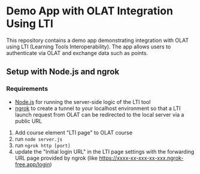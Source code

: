 # Demo App with OLAT Integration Using LTI

This repository contains a demo app demonstrating integration with OLAT using LTI (Learning Tools Interoperability). The app allows users to authenticate via OLAT and exchange data such as points.


## Setup with Node.js and ngrok
### Requirements
- [Node.js](https://nodejs.org/en/download) for running the server-side logic of the LTI tool
- [ngrok](https://ngrok.com/download) to create a tunnel to your localhost environment so that a LTI launch request from OLAT can be redirected to the local server via a public URL


1. Add course element "LTI page" to OLAT course
2. run ```node server.js```
3. run ```ngrok http [port]```
4. update the "Initial login URL" in the LTI page settings with the forwarding URL page provided by ngrok (like https://xxxx-xx-xxx-xx-xxx.ngrok-free.app/login)
